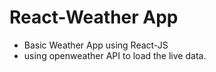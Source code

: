 # React-Weather App

- Basic Weather App using React-JS
- using openweather API to load the live data.